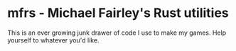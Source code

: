 # mfrs - Michael Fairley's Rust utilities

This is an ever growing junk drawer of code I use to make my games.
Help yourself to whatever you'd like.
